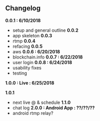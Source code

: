 ## Changelog

**0.0.1 : 6/10/2018**
 - setup and general outline
**0.0.2**
 - app skeleton
**0.0.3**
 - rtmp
**0.0.4**
 - refacing
**0.0.5**
 - aws
**0.0.6 : 6/20/2018**
 - blockchain.info
**0.0.7 : 6/22/2018**
 - user login
**0.0.8 : 6/24/2018**
 - usability fixes
 - testing


**1.0.0 : Live : 6/25/2018**

**1.0.1**
 - next live @ & schedule
**1.1.0**
 - chat log
**2.0.0 : Android App : ??/??/??**
 - android rtmp relay?